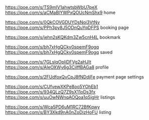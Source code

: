 https://poe.com/s/TS9mlV1ahwtsbWbU7peX
https://poe.com/s/aCMaBlYWPxQOUcNmShx9
home

https://poe.com/s/0QkCOVGDUYDsNoi3VtNv
https://poe.com/s/PPh3py8J5ODnQuYqDFPS
booking page

https://poe.com/s/jehn2sKQKdm3Zw5cnH4L
bookmark

https://poe.com/s/bh7xHgQCky0spemF9ogq
https://poe.com/s/bh7xHgQCky0spemF9ogq
saved

https://poe.com/s/7GLslqOpliDFVg2aHJIt
https://poe.com/s/AIeOXWy6g3CiIffBAGa8
profile

https://poe.com/s/2FUdfoxQvCpJ8fNDdjFe
payment page
settings

https://poe.com/s/CUfvewXKPe8oo5YOhEb1
https://poe.com/s/934QLzQ7Z9sX11oDs3fx
https://poe.com/s/uuOwNWnqAOQoa1qSjgHr
listings

https://poe.com/s/Wca5PD6uM1RC72BfKqwy
https://poe.com/s/BY3Xkd9nA0nZoDizHoFU
listing
